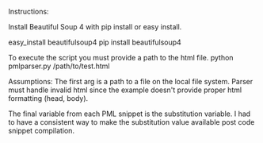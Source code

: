 Instructions:


Install Beautiful Soup 4 with pip install or easy install.

easy_install beautifulsoup4
pip install beautifulsoup4

To execute the script you must provide a path to the html file. 
python pmlparser.py /path/to/test.html

Assumptions:
The first arg is a path to a file on the local file system.
Parser must handle invalid html since the example doesn't provide proper html formatting (head, body).

The final variable from each PML snippet is the substitution variable. 
I had to have a consistent way to make the substitution value available post code snippet compilation.
